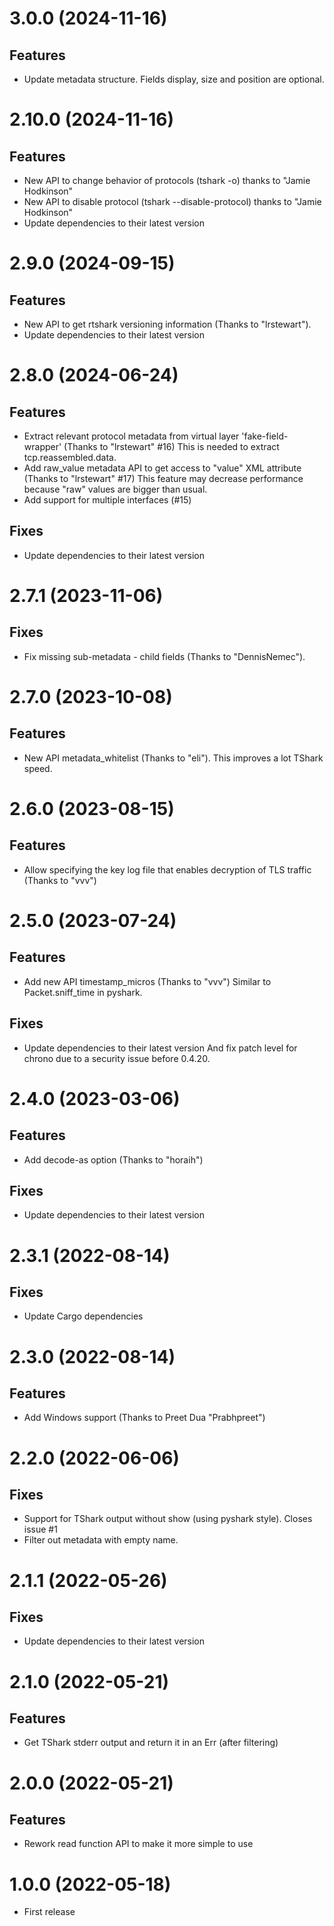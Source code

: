 # 3.0.0 (2024-11-16)

## Features

- Update metadata structure. Fields display, size and position are optional.

# 2.10.0 (2024-11-16)

## Features

- New API to change behavior of protocols (tshark -o) thanks to "Jamie Hodkinson"
- New API to disable protocol (tshark --disable-protocol) thanks to "Jamie Hodkinson"
- Update dependencies to their latest version

# 2.9.0 (2024-09-15)

## Features

- New API to get rtshark versioning information (Thanks to "lrstewart").
- Update dependencies to their latest version

# 2.8.0 (2024-06-24)

## Features

- Extract relevant protocol metadata from virtual layer 'fake-field-wrapper' (Thanks to "lrstewart" #16)
This is needed to extract tcp.reassembled.data.
- Add raw_value metadata API to get access to "value" XML attribute (Thanks to "lrstewart" #17)
This feature may decrease performance because "raw" values are bigger than usual.
- Add support for multiple interfaces (#15)

## Fixes

- Update dependencies to their latest version

# 2.7.1 (2023-11-06)

## Fixes

- Fix missing sub-metadata - child fields (Thanks to "DennisNemec").

# 2.7.0 (2023-10-08)

## Features

- New API metadata_whitelist (Thanks to "eli").
This improves a lot TShark speed.

# 2.6.0 (2023-08-15)

## Features

- Allow specifying the key log file that enables decryption of TLS traffic (Thanks to "vvv")

# 2.5.0 (2023-07-24)

## Features 

- Add new API timestamp_micros (Thanks to "vvv")
Similar to Packet.sniff_time in pyshark.

## Fixes

- Update dependencies to their latest version
And fix patch level for chrono due to a security issue before 0.4.20.

# 2.4.0 (2023-03-06)

## Features 

- Add decode-as option (Thanks to "horaih")

## Fixes

- Update dependencies to their latest version

# 2.3.1 (2022-08-14)

## Fixes 

- Update Cargo dependencies

# 2.3.0 (2022-08-14)

## Features 

- Add Windows support (Thanks to Preet Dua "Prabhpreet")

# 2.2.0 (2022-06-06)

## Fixes

- Support for TShark output without show (using pyshark style). Closes issue #1
- Filter out metadata with empty name.

# 2.1.1 (2022-05-26)

## Fixes

- Update dependencies to their latest version

# 2.1.0 (2022-05-21)

## Features

- Get TShark stderr output and return it in an Err (after filtering)

# 2.0.0 (2022-05-21)

## Features

- Rework read function API to make it more simple to use

# 1.0.0 (2022-05-18)

- First release
